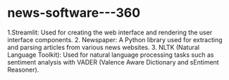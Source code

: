 ﻿# news-software---360
 1.Streamlit: Used for creating the web interface and rendering the user interface components.
2. Newspaper: A Python library used for extracting and parsing articles from various news websites.
3. NLTK (Natural Language Toolkit): Used for natural language processing tasks such as sentiment analysis with VADER (Valence Aware Dictionary and sEntiment Reasoner).

